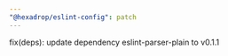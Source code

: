 ```yaml
---
"@hexadrop/eslint-config": patch
---
```


fix(deps): update dependency eslint-parser-plain to v0.1.1
